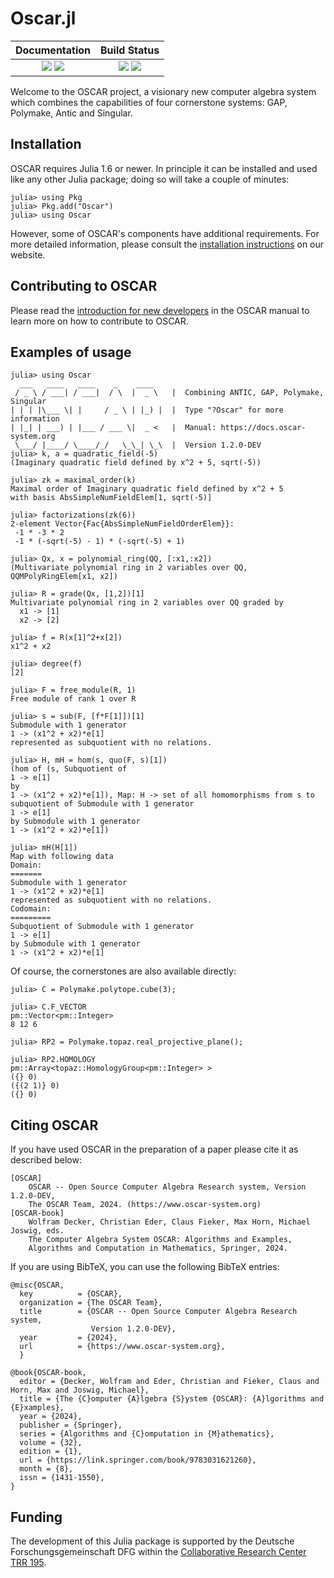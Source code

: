 # Oscar.jl

| **Documentation**                                                         | **Build Status**                                      |
|:-------------------------------------------------------------------------:|:-----------------------------------------------------:|
| [![][docs-stable-img]][docs-stable-url] [![][docs-dev-img]][docs-dev-url] | [![][ga-img]][ga-url] [![][codecov-img]][codecov-url] |


Welcome to the OSCAR project, a visionary new computer algebra system
which combines the capabilities of four cornerstone systems: GAP,
Polymake, Antic and Singular.

## Installation

OSCAR requires Julia 1.6 or newer. In principle it can be installed and used
like any other Julia package; doing so will take a couple of minutes:

```
julia> using Pkg
julia> Pkg.add("Oscar")
julia> using Oscar
```

However, some of OSCAR's components have additional requirements.
For more detailed information, please consult the [installation
instructions](https://www.oscar-system.org/install/) on our website.

## Contributing to OSCAR

Please read the [introduction for new developers](https://docs.oscar-system.org/dev/DeveloperDocumentation/new_developers/)
in the OSCAR manual to learn more on how to contribute to OSCAR.

## Examples of usage

```
julia> using Oscar
  ___   ____   ____    _    ____
 / _ \ / ___| / ___|  / \  |  _ \   |  Combining ANTIC, GAP, Polymake, Singular
| | | |\___ \| |     / _ \ | |_) |  |  Type "?Oscar" for more information
| |_| | ___) | |___ / ___ \|  _ <   |  Manual: https://docs.oscar-system.org
 \___/ |____/ \____/_/   \_\_| \_\  |  Version 1.2.0-DEV
julia> k, a = quadratic_field(-5)
(Imaginary quadratic field defined by x^2 + 5, sqrt(-5))

julia> zk = maximal_order(k)
Maximal order of Imaginary quadratic field defined by x^2 + 5
with basis AbsSimpleNumFieldElem[1, sqrt(-5)]

julia> factorizations(zk(6))
2-element Vector{Fac{AbsSimpleNumFieldOrderElem}}:
 -1 * -3 * 2
 -1 * (-sqrt(-5) - 1) * (-sqrt(-5) + 1)

julia> Qx, x = polynomial_ring(QQ, [:x1,:x2])
(Multivariate polynomial ring in 2 variables over QQ, QQMPolyRingElem[x1, x2])

julia> R = grade(Qx, [1,2])[1]
Multivariate polynomial ring in 2 variables over QQ graded by
  x1 -> [1]
  x2 -> [2]

julia> f = R(x[1]^2+x[2])
x1^2 + x2

julia> degree(f)
[2]

julia> F = free_module(R, 1)
Free module of rank 1 over R

julia> s = sub(F, [f*F[1]])[1]
Submodule with 1 generator
1 -> (x1^2 + x2)*e[1]
represented as subquotient with no relations.

julia> H, mH = hom(s, quo(F, s)[1])
(hom of (s, Subquotient of
1 -> e[1]
by
1 -> (x1^2 + x2)*e[1]), Map: H -> set of all homomorphisms from s to subquotient of Submodule with 1 generator
1 -> e[1]
by Submodule with 1 generator
1 -> (x1^2 + x2)*e[1])

julia> mH(H[1])
Map with following data
Domain:
=======
Submodule with 1 generator
1 -> (x1^2 + x2)*e[1]
represented as subquotient with no relations.
Codomain:
=========
Subquotient of Submodule with 1 generator
1 -> e[1]
by Submodule with 1 generator
1 -> (x1^2 + x2)*e[1]
```

Of course, the cornerstones are also available directly:

```
julia> C = Polymake.polytope.cube(3);

julia> C.F_VECTOR
pm::Vector<pm::Integer>
8 12 6

julia> RP2 = Polymake.topaz.real_projective_plane();

julia> RP2.HOMOLOGY
pm::Array<topaz::HomologyGroup<pm::Integer> >
({} 0)
({(2 1)} 0)
({} 0)
```

## Citing OSCAR

If you have used OSCAR in the preparation of a paper please cite it as described below:

    [OSCAR]
        OSCAR -- Open Source Computer Algebra Research system, Version 1.2.0-DEV,
        The OSCAR Team, 2024. (https://www.oscar-system.org)
    [OSCAR-book]
        Wolfram Decker, Christian Eder, Claus Fieker, Max Horn, Michael Joswig, eds.
        The Computer Algebra System OSCAR: Algorithms and Examples,
        Algorithms and Computation in Mathematics, Springer, 2024.

If you are using BibTeX, you can use the following BibTeX entries:

    @misc{OSCAR,
      key          = {OSCAR},
      organization = {The OSCAR Team},
      title        = {OSCAR -- Open Source Computer Algebra Research system,
                      Version 1.2.0-DEV},
      year         = {2024},
      url          = {https://www.oscar-system.org},
      }

    @book{OSCAR-book,
      editor = {Decker, Wolfram and Eder, Christian and Fieker, Claus and Horn, Max and Joswig, Michael},
      title = {The {C}omputer {A}lgebra {S}ystem {OSCAR}: {A}lgorithms and {E}xamples},
      year = {2024},
      publisher = {Springer},
      series = {Algorithms and {C}omputation in {M}athematics},
      volume = {32},
      edition = {1},
      url = {https://link.springer.com/book/9783031621260},
      month = {8},
      issn = {1431-1550},
    }

## Funding

The development of this Julia package is supported by the Deutsche
Forschungsgemeinschaft DFG within the
[Collaborative Research Center TRR 195](https://www.computeralgebra.de/sfb/).

[docs-dev-img]: https://img.shields.io/badge/docs-dev-blue.svg
[docs-dev-url]: https://docs.oscar-system.org/dev/

[docs-stable-img]: https://img.shields.io/badge/docs-stable-blue.svg
[docs-stable-url]: https://docs.oscar-system.org/stable/

[ga-img]: https://github.com/oscar-system/Oscar.jl/actions/workflows/CI.yml/badge.svg?branch=master&event=push
[ga-url]: https://github.com/oscar-system/Oscar.jl/actions?query=workflow%3A%22Run+tests%22

[codecov-img]: https://codecov.io/gh/oscar-system/Oscar.jl/branch/master/graph/badge.svg?branch=master
[codecov-url]: https://codecov.io/gh/oscar-system/Oscar.jl
